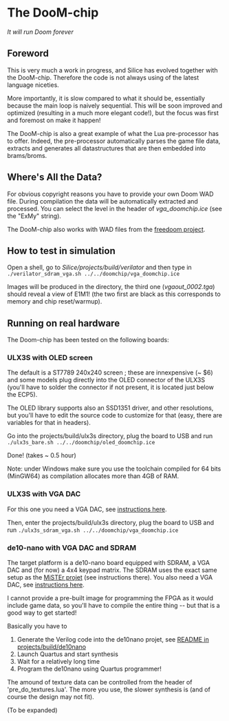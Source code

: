 # The DooM-chip

*It will run Doom forever*

## Foreword

This is very much a work in progress, and Silice has evolved together with the DooM-chip. Therefore the code is not always using of the latest language niceties.

More importantly, it is slow compared to what it should be, essentially because the main loop is naively sequential. This will be soon improved and optimized (resulting in a much more elegant code!), but the focus was first and foremost on make it happen!

The DooM-chip is also a great example of what the Lua pre-processor has to offer. Indeed, the pre-processor automatically parses the game file data, extracts and generates all datastructures that are then embedded into brams/broms.

## Where's All the Data?

For obvious copyright reasons you have to provide your own Doom WAD file. During compilation the data will be automatically extracted and processed. You can select the level in the header of *vga_doomchip.ice* (see the "ExMy" string).

The DooM-chip also works with WAD files from the [freedoom project](https://freedoom.github.io/).

## How to test in simulation

Open a shell, go to *Silice/projects/build/verilator* and then type in
```./verilator_sdram_vga.sh ../../doomchip/vga_doomchip.ice```

Images will be produced in the directory, the third one (*vgaout_0002.tga*) should reveal a view of E1M1! (the two first are black as this corresponds to memory and chip reset/warmup).

## Running on real hardware

The Doom-chip has been tested on the following boards:

### ULX3S with OLED screen

The default is a ST7789 240x240 screen ; these are innexpensive (~ $6) and some models plug directly into the OLED connector of the ULX3S (you'll have to solder the connector if not present, it is located just below the ECP5).

The OLED library supports also an SSD1351 driver, and other resolutions, but you'll have to edit the source code to customize for that (easy, there are variables for that in headers).

Go into the projects/build/ulx3s directory, plug the board to USB and run
```./ulx3s_bare.sh ../../doomchip/oled_doomchip.ice```

Done! (takes ~ 0.5 hour)

Note: under Windows make sure you use the toolchain compiled for 64 bits (MinGW64) as compilation allocates more than 4GB of RAM.

### ULX3S with VGA DAC

For this one you need a VGA DAC, see [instructions here](../DIYVGA.md).

Then, enter the projects/build/ulx3s directory, plug the board to USB and run
```./ulx3s_sdram_vga.sh ../../doomchip/vga_doomchip.ice```

### de10-nano with VGA DAC and SDRAM

The target platform is a de10-nano board equipped with SDRAM, a VGA DAC and (for now) a 4x4 keypad matrix. 
The SDRAM uses the exact same setup as the [MiSTEr projet](https://github.com/MiSTer-devel/Main_MiSTer/wiki) (see instructions there). You also need a VGA DAC, see [instructions here](../DIYVGA.md).

I cannot provide a pre-built image for programming the FPGA as it would include game data, so you'll have to compile the entire thing -- but that is a good way
to get started!

Basically you have to
1. Generate the Verilog code into the de10nano projet, see [README in projects/build/de10nano](../build/de10nano/README.md)
1. Launch Quartus and start synthesis
1. Wait for a relatively long time 
1. Program the de10nano using Quartus programmer!

The amound of texture data can be controlled from the header of 'pre_do_textures.lua'. The more you use, the slower synthesis is (and of course the design may not fit).

(To be expanded)
